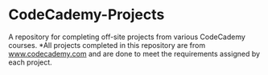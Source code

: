 # CodeCademy-Projects
 A repository for completing off-site projects from various CodeCademy courses.
 *All projects completed in this repository are from www.codecademy.com and are done to meet the requirements assigned by each project.
